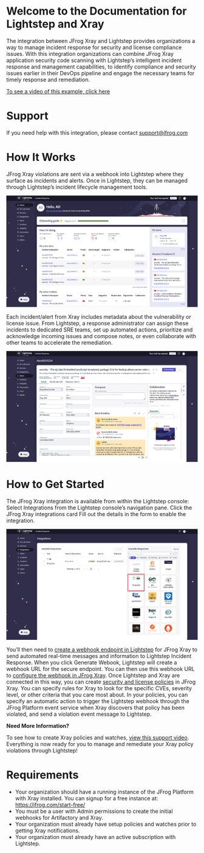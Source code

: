 # Welcome to the Documentation for Lightstep and Xray

The integration between JFrog Xray and Lightstep provides organizations a way to manage incident response for security and license compliance issues. With this integration organizations can combine JFrog Xray application security code scanning with Lightstep’s intelligent incident response and management capabilities, to identify compliance and security issues earlier in their DevOps pipeline and engage the necessary teams for timely response and remediation.

[To see a video of this example, click here](https://youtu.be/uFbo8EQ9e08)

# Support
If you need help with this integration, please contact support@jfrog.com

# How It Works
JFrog Xray violations are sent via a webhook into Lightstep where they surface as incidents and alerts. Once in Lightstep, they can be managed through Lightstep’s incident lifecycle management tools. 

<img src="https://github.com/jfrog/partner-integrations/blob/main/ServiceNow/Lightstep/images/image2.png?raw=true" width="800">

Each incident/alert from Xray includes metadata about the vulnerability or license issue. From Lightstep, a response administrator can assign these incidents to dedicated SRE teams, set up automated actions, prioritize and acknowledge incoming issues and compose notes, or even collaborate with other teams to accelerate the remediation.

<img src="https://github.com/jfrog/partner-integrations/blob/main/ServiceNow/Lightstep/images/image1.png?raw=true" width="800">

  # How to Get Started
  
The JFrog Xray integration is available from within the Lightstep console:
Select Integrations from the Lightstep console’s navigation pane.
Click the JFrog Xray integrations card
Fill out the details in the form to enable the integration.
  
<img src="https://github.com/jfrog/partner-integrations/blob/main/ServiceNow/Lightstep/images/image3.png?raw=true" width="800">

You’ll then need to [create a webhook endpoint in Lightstep](https://lightstep.com/incident-response/docs/jfrog-xray-create-webhook) for JFrog Xray to send automated real-time messages and information to Lightstep Incident Response. When you click Generate Webook, Lightstep will create a webhook URL for the secure endpoint. 
You can then use this webhook URL to [configure the webhook in JFrog Xray](https://lightstep.com/incident-response/docs/jfrog-xray-configure-webhook). 
Once Lightstep and Xray are connected in this way, you can create [security and license policies](https://www.jfrog.com/confluence/display/JFROG/Creating+Xray+Policies+and+Rules) in JFrog Xray. You can specify rules for Xray to look for the specific CVEs, severity level, or other criteria that you care most about. In your policies, you can specify an automatic action to trigger the Lightstep webhook through the JFrog Platform event service when Xray discovers that policy has been violated, and send a violation event message to Lightstep.

**Need More Information?**
    
To see how to create Xray policies and watches, [view this support video](https://www.youtube.com/watch?v=88hwwMJsS58).
Everything is now ready for you to manage and remediate your Xray policy violations through Lightstep!
    
# Requirements
* Your organization should have a running instance of the JFrog Platform with Xray installed. You can signup for a free instance at: https://jfrog.com/start-free/
* You must be a user with Admin permissions to create the initial webhooks for Artifactory and Xray.
* Your organization must already have setup policies and watches prior to getting Xray notifications. 
* Your organization must already have an active subscription with Lightstep.
